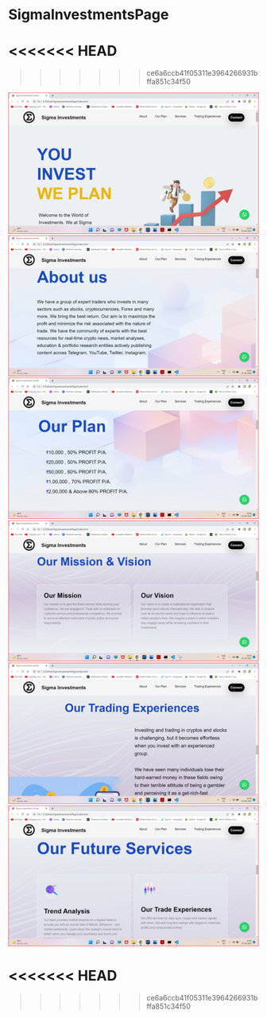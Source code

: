 # SigmaInvestmentsPage
<<<<<<< HEAD
=======
<!-- ![Home Page](url ".SigmaInvestmentsPage/images/other/main.jpg")
![About us](url "./images/other/about-us.jpg") -->
>>>>>>> ce6a6ccb41f05311e3964266931bffa851c34f50

<img src="./images/other/main.jpg "/>
<img src="./images/other/about-us.jpg"/>
<img src="./images/other/our-plan.jpg"/>
<img src="./images/other/our-mission-vision.jpg"/>
<img src="./images/other/our-experiences.jpg"/>
<img src="./images/other/our-future-services.jpg"/>


<<<<<<< HEAD
=======

>>>>>>> ce6a6ccb41f05311e3964266931bffa851c34f50
